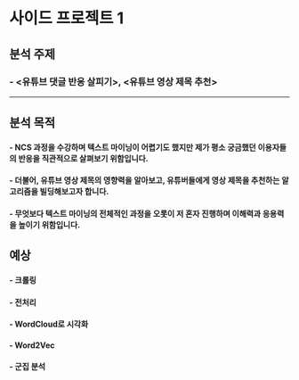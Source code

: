 # 사이드 프로젝트 1

## 분석 주제
### - <유튜브 댓글 반응 살피기>, <유튜브 영상 제목 추천> 
----------------------
## 분석 목적
#### - NCS 과정을 수강하며 텍스트 마이닝이 어렵기도 했지만 제가 평소 궁금했던 이용자들의 반응을 직관적으로 살펴보기 위함입니다.
#### - 더불어, 유튜브 영상 제목의 영향력을 알아보고, 유튜버들에게 영상 제목을 추천하는 알고리즘을 빌딩해보고자 합니다.
#### - 무엇보다 텍스트 마이닝의 전체적인 과정을 오롯이 저 혼자 진행하며 이해력과 응용력을 높이기 위함입니다. 

## 예상
#### - 크롤링
#### - 전처리
#### - WordCloud로 시각화
#### - Word2Vec
#### - 군집 분석


